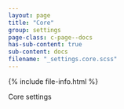 ```yaml
---
layout: page
title: "Core"
group: settings
page-class: c-page--docs
has-sub-content: true
sub-content: docs
filename: "_settings.core.scss"
---
```


{% include file-info.html %}

Core settings
